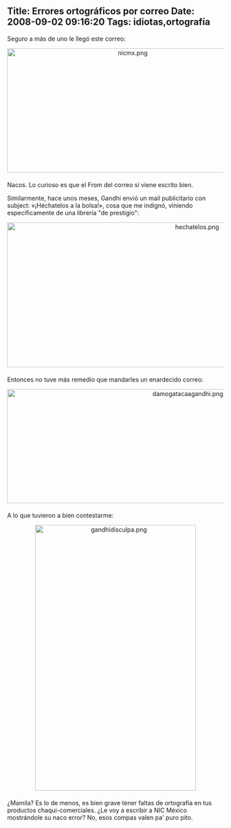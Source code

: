 Title: Errores ortográficos por correo
Date: 2008-09-02 09:16:20
Tags: idiotas,ortografía
---
Seguro a más de uno le llegó este correo:
<div><span class="mt-enclosure mt-enclosure-image" style="display: inline;"><img class="mt-image-center" style="margin: 0pt auto 20px; text-align: center; display: block;" src="http://log.damog.net/nicmx.png" alt="nicmx.png" width="568" height="289" /></span></div>
Nacos. Lo curioso es que el From del correo sí viene escrito bien.

Similarmente, hace unos meses, Gandhi envió un mail publicitario con subject: «¡Héchatelos a la bolsa!», cosa que me indignó, viniendo específicamente de una librería "de prestigio":

<span class="mt-enclosure mt-enclosure-image" style="display: inline;"><img class="mt-image-center" style="margin: 0pt auto 20px; text-align: center; display: block;" src="http://log.damog.net/hechatelos.png" alt="hechatelos.png" width="868" height="337" /></span>Entonces no tuve más remedio que mandarles un enardecido correo:

<span class="mt-enclosure mt-enclosure-image" style="display: inline;"><img class="mt-image-center" style="margin: 0pt auto 20px; text-align: center; display: block;" src="http://log.damog.net/damogatacaagandhi.png" alt="damogatacaagandhi.png" width="825" height="265" /></span>A lo que tuvieron a bien contestarme:

<span class="mt-enclosure mt-enclosure-image" style="display: inline;"><img class="mt-image-center" style="margin: 0pt auto 20px; text-align: center; display: block;" src="http://log.damog.net/gandhidisculpa.png" alt="gandhidisculpa.png" width="374" height="618" /></span>¿Mamila? Es lo de menos, es bien grave tener faltas de ortografía en tus productos chaqui-comerciales. ¿Le voy a escribir a NIC México mostrándole su naco error? No, esos compas valen pa' puro pito.